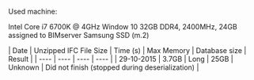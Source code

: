 Used machine:

Intel Core i7 6700K @ 4GHz
Window 10
32GB DDR4, 2400MHz, 24GB assigned to BIMserver
Samsung SSD (m.2)

| Date | Unzipped IFC File Size | Time (s) | Max Memory | Database size | Result |
| ---- | ---- | ---- | ---- |
| 29-10-2015 | 3.7GB | Long | 25GB | Unknown | Did not finish (stopped during deserialization) |